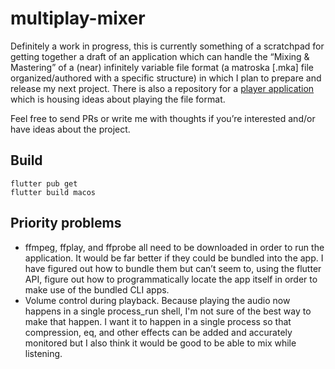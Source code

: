 # multiplay-mixer
 
Definitely a work in progress, this is currently something of a scratchpad for getting together a draft of an application which can handle the “Mixing & Mastering” of a (near) infinitely variable file format (a matroska \[.mka] file organized/authored with a specific structure) in which I plan to prepare and release my next project. There is also a repository for a [player application](https://github.com/howardah/multiplay) which is housing ideas about playing the file format.

Feel free to send PRs or write me with thoughts if you’re interested and/or have ideas about the project.

## Build

```
flutter pub get
flutter build macos
```

## Priority problems

* ffmpeg, ffplay, and ffprobe all need to be downloaded in order to run the application. It would be far better if they could be bundled into the app. I have figured out how to bundle them but can’t seem to, using the flutter API, figure out how to programmatically locate the app itself in order to make use of the bundled CLI apps.
* Volume control during playback. Because playing the audio now happens in a single process_run shell, I'm not sure of the best way to make that happen. I want it to happen in a single process so that compression, eq, and other effects can be added and accurately monitored but I also think it would be good to be able to mix while listening.